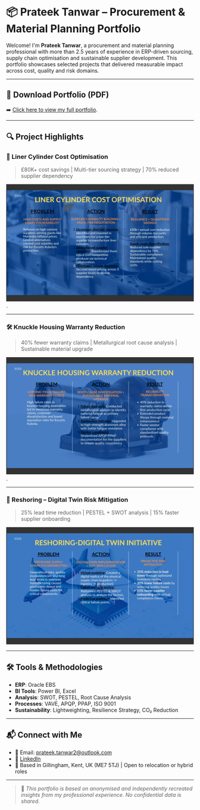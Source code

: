 # 📦 Prateek Tanwar – Procurement & Material Planning Portfolio

Welcome! I'm **Prateek Tanwar**, a procurement and material planning professional with more than 2.5 years of experience in ERP-driven sourcing, supply chain optimisation and sustainable supplier development. This portfolio showcases selected projects that delivered measurable impact across cost, quality and risk domains.

---

## 📄 Download Portfolio (PDF)
➡️ [Click here to view my full portfolio](https://www.canva.com/design/DAGphAz-Gx0/i-DP7-aComgTgvLr7RG3Jg/view?utm_content=DAGphAz-Gx0&utm_campaign=designshare&utm_medium=link2&utm_source=uniquelinks&utlId=h001d99a27e).


---

## 🔍 Project Highlights

### 🔧 Liner Cylinder Cost Optimisation
> £80K+ cost savings | Multi-tier sourcing strategy | 70% reduced supplier dependency

![Liner Cylinder Slide](https://github.com/prateektanwar1/Portfolio_supply_chain_projects/blob/main/Liner%20cylinder%20cost%20optimisation.png).

---

### 🛠️ Knuckle Housing Warranty Reduction
> 40% fewer warranty claims | Metallurgical root cause analysis | Sustainable material upgrade

![Knuckle Housing Slide](https://github.com/prateektanwar1/Portfolio_supply_chain_projects/blob/main/Knuckle%20housing%20warranty%20reduction.png).

---

### 🧠 Reshoring – Digital Twin Risk Mitigation
> 25% lead time reduction | PESTEL + SWOT analysis | 15% faster supplier onboarding

![Digital Twin Slide](https://github.com/prateektanwar1/Portfolio_supply_chain_projects/blob/main/Reshoring-Digital%20Twin%20Initiative.png)

---

## 🛠 Tools & Methodologies
- **ERP**: Oracle EBS
- **BI Tools**: Power BI, Excel
- **Analysis**: SWOT, PESTEL, Root Cause Analysis
- **Processes**: VAVE, APQP, PPAP, ISO 9001
- **Sustainability**: Lightweighting, Resilience Strategy, CO₂ Reduction

---

## 📬 Connect with Me
- 📧 Email: prateek.tanwar2@outlook.com  
- 💼 [LinkedIn](https://www.linkedin.com/in/prateek-tanwar-19711517b/)  
- 📍 Based in Gillingham, Kent, UK (ME7 5TJ) | Open to relocation or hybrid roles

---

> 🔁 *This portfolio is based on anonymised and independently recreated insights from my professional experience. No confidential data is shared.*
